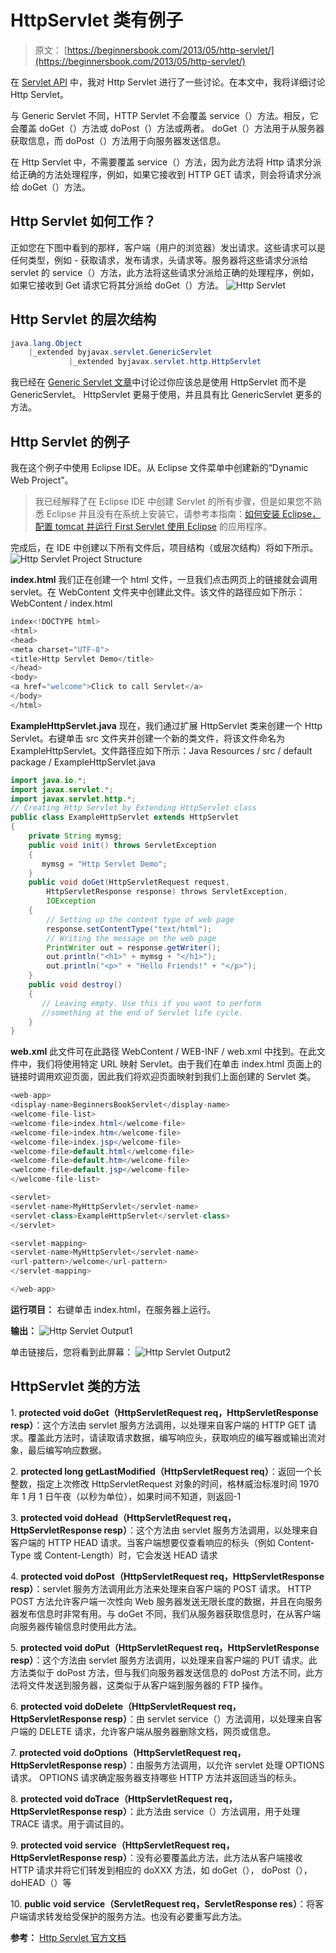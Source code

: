 # HttpServlet 类有例子

> 原文： [https://beginnersbook.com/2013/05/http-servlet/](https://beginnersbook.com/2013/05/http-servlet/)

在 [Servlet API](https://beginnersbook.com/2013/05/servlet-api/) 中，我对 Http Servlet 进行了一些讨论。在本文中，我将详细讨论 Http Servlet。

与 Generic Servlet 不同，HTTP Servlet 不会覆盖 service（）方法。相反，它会覆盖 doGet（）方法或 doPost（）方法或两者。 doGet（）方法用于从服务器获取信息，而 doPost（）方法用于向服务器发送信息。

在 Http Servlet 中，不需要覆盖 service（）方法，因为此方法将 Http 请求分派给正确的方法处理程序，例如，如果它接收到 HTTP GET 请求，则会将请求分派给 doGet（）方法。

## Http Servlet 如何工作？

正如您在下图中看到的那样，客户端（用户的浏览器）发出请求。这些请求可以是任何类型，例如 - 获取请求，发布请求，头请求等。服务器将这些请求分派给 servlet 的 service（）方法，此方法将这些请求分派给正确的处理程序，例如，如果它接收到 Get 请求它将其分派给 doGet（）方法。
![Http Servlet](img/800e239048bf09e4171bc1a7b1b429a7.jpg)

## Http Servlet 的层次结构

```java
java.lang.Object
	|_extended byjavax.servlet.GenericServlet
         	 |_extended byjavax.servlet.http.HttpServlet
```

我已经在 [Generic Servlet 文章](https://beginnersbook.com/2014/04/genericservlet-class/)中讨论过你应该总是使用 HttpServlet 而不是 GenericServlet。 HttpServlet 更易于使用，并且具有比 GenericServlet 更多的方法。

## Http Servlet 的例子

我在这个例子中使用 Eclipse IDE。从 Eclipse 文件菜单中创建新的“Dynamic Web Project”。

> 我已经解释了在 Eclipse IDE 中创建 Servlet 的所有步骤，但是如果您不熟悉 Eclipse 并且没有在系统上安装它，请参考本指南：[如何安装 Eclipse，配置 tomcat 并运行 First Servlet 使用 Eclipse](https://beginnersbook.com/2017/07/how-to-create-and-run-servlet-in-eclipse-ide/) 的应用程序。

完成后，在 IDE 中创建以下所有文件后，项目结构（或层次结构）将如下所示。
![Http Servlet Project Structure](img/3a03fe804d0be295cd4786785347f611.jpg)

**index.html**
我们正在创建一个 html 文件，一旦我们点击网页上的链接就会调用 servlet。在 WebContent 文件夹中创建此文件。该文件的路径应如下所示：WebContent / index.html

```java
index<!DOCTYPE html>
<html>
<head>
<meta charset="UTF-8">
<title>Http Servlet Demo</title>
</head>
<body>
<a href="welcome">Click to call Servlet</a>
</body>
</html>

```

**ExampleHttpServlet.java**
现在，我们通过扩展 HttpServlet 类来创建一个 Http Servlet。右键单击 src 文件夹并创建一个新的类文件，将该文件命名为 ExampleHttpServlet。文件路径应如下所示：Java Resources / src / default package / ExampleHttpServlet.java

```java
import java.io.*;
import javax.servlet.*;
import javax.servlet.http.*;
// Creating Http Servlet by Extending HttpServlet class
public class ExampleHttpServlet extends HttpServlet 
{    
    private String mymsg;
    public void init() throws ServletException 
    {      
       mymsg = "Http Servlet Demo";   
    }
    public void doGet(HttpServletRequest request, 
        HttpServletResponse response) throws ServletException, 
        IOException 
    {            
        // Setting up the content type of web page      
        response.setContentType("text/html");
        // Writing the message on the web page      
        PrintWriter out = response.getWriter();      
        out.println("<h1>" + mymsg + "</h1>");      
        out.println("<p>" + "Hello Friends!" + "</p>");   
    }
    public void destroy() 
    {      
       // Leaving empty. Use this if you want to perform  
       //something at the end of Servlet life cycle.   
    }
}
```

**web.xml**
此文件可在此路径 WebContent / WEB-INF / web.xml 中找到。在此文件中，我们将使用特定 URL 映射 Servlet。由于我们在单击 index.html 页面上的链接时调用欢迎页面，因此我们将欢迎页面映射到我们上面创建的 Servlet 类。

```java
<web-app>
<display-name>BeginnersBookServlet</display-name>
<welcome-file-list>
<welcome-file>index.html</welcome-file>
<welcome-file>index.htm</welcome-file>
<welcome-file>index.jsp</welcome-file>
<welcome-file>default.html</welcome-file>
<welcome-file>default.htm</welcome-file>
<welcome-file>default.jsp</welcome-file>
</welcome-file-list>

<servlet>
<servlet-name>MyHttpServlet</servlet-name>
<servlet-class>ExampleHttpServlet</servlet-class>
</servlet>

<servlet-mapping>
<servlet-name>MyHttpServlet</servlet-name>
<url-pattern>/welcome</url-pattern>
</servlet-mapping>

</web-app>

```

**运行项目：**
右键单击 index.html，在服务器上运行。

**输出：**
![Http Servlet Output1](img/03c9d336c7ffd57f137e5b313c9bd81c.jpg)

单击链接后，您将看到此屏幕：
![Http Servlet Output2](img/c4925a852361bccb9c63ade1cbfe89be.jpg)

## HttpServlet 类的方法

1\. **protected void doGet（HttpServletRequest req，HttpServletResponse resp）**：这个方法由 servlet 服务方法调用，以处理来自客户端的 HTTP GET 请求。覆盖此方法时，请读取请求数据，编写响应头，获取响应的编写器或输出流对象，最后编写响应数据。

2\. **protected long getLastModified（HttpServletRequest req）**：返回一个长整数，指定上次修改 HttpServletRequest 对象的时间，格林威治标准时间 1970 年 1 月 1 日午夜（以秒为单位），如果时间不知道，则返回-1

3\. **protected void doHead（HttpServletRequest req，HttpServletResponse resp）**：这个方法由 servlet 服务方法调用，以处理来自客户端的 HTTP HEAD 请求。当客户端想要仅查看响应的标头（例如 Content-Type 或 Content-Length）时，它会发送 HEAD 请求

4\. **protected void doPost（HttpServletRequest req，HttpServletResponse resp）**：servlet 服务方法调用此方法来处理来自客户端的 POST 请求。 HTTP POST 方法允许客户端一次性向 Web 服务器发送无限长度的数据，并且在向服务器发布信息时非常有用。与 doGet 不同，我们从服务器获取信息时，在从客户端向服务器传输信息时使用此方法。

5\. **protected void doPut（HttpServletRequest req，HttpServletResponse resp）**：这个方法由 servlet 服务方法调用，以处理来自客户端的 PUT 请求。此方法类似于 doPost 方法，但与我们向服务器发送信息的 doPost 方法不同，此方法将文件发送到服务器，这类似于从客户端到服务器的 FTP 操作。

6\. **protected void doDelete（HttpServletRequest req，HttpServletResponse resp）**：由 servlet service（）方法调用，以处理来自客户端的 DELETE 请求，允许客户端从服务器删除文档，网页或信息。

7\. **protected void doOptions（HttpServletRequest req，HttpServletResponse resp）**：由服务方法调用，以允许 servlet 处理 OPTIONS 请求。 OPTIONS 请求确定服务器支持哪些 HTTP 方法并返回适当的标头。

8\. **protected void doTrace（HttpServletRequest req，HttpServletResponse resp）**：此方法由 service（）方法调用，用于处理 TRACE 请求。用于调试目的。

9\. **protected void service（HttpServletRequest req，HttpServletResponse resp）**：没有必要覆盖此方法，此方法从客户端接收 HTTP 请求并将它们转发到相应的 doXXX 方法，如 doGet（）， doPost（），doHEAD（）等

10\. **public void service（ServletRequest req，ServletResponse res）**：将客户端请求转发给受保护的服务方法。也没有必要重写此方法。

**参考：** [Http Servlet 官方文档](https://docs.oracle.com/javaee/7/api/javax/servlet/http/HttpServlet.html)
